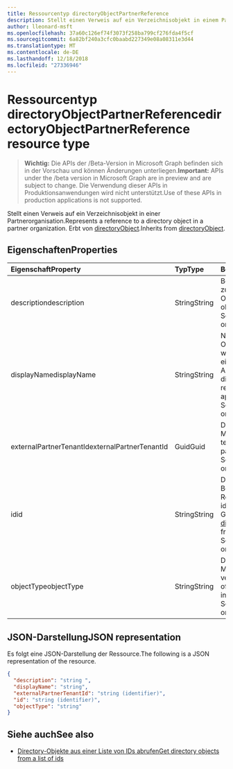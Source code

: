 ```yaml
---
title: Ressourcentyp directoryObjectPartnerReference
description: Stellt einen Verweis auf ein Verzeichnisobjekt in einem Partner-Mandanten. Erbt von directoryObject.
author: lleonard-msft
ms.openlocfilehash: 37a60c126ef74f3073f258ba799cf276fda4f5cf
ms.sourcegitcommit: 6a82bf240a3cfc0baabd227349e08a08311e3d44
ms.translationtype: MT
ms.contentlocale: de-DE
ms.lasthandoff: 12/18/2018
ms.locfileid: "27336946"
---
```

# <a name="directoryobjectpartnerreference-resource-type"></a><span data-ttu-id="afb91-104">Ressourcentyp directoryObjectPartnerReference</span><span class="sxs-lookup"><span data-stu-id="afb91-104">directoryObjectPartnerReference resource type</span></span>

> <span data-ttu-id="afb91-105">**Wichtig:** Die APIs der /Beta-Version in Microsoft Graph befinden sich in der Vorschau und können Änderungen unterliegen.</span><span class="sxs-lookup"><span data-stu-id="afb91-105">**Important:** APIs under the /beta version in Microsoft Graph are in preview and are subject to change.</span></span> <span data-ttu-id="afb91-106">Die Verwendung dieser APIs in Produktionsanwendungen wird nicht unterstützt.</span><span class="sxs-lookup"><span data-stu-id="afb91-106">Use of these APIs in production applications is not supported.</span></span>

<span data-ttu-id="afb91-107">Stellt einen Verweis auf ein Verzeichnisobjekt in einer Partnerorganisation.</span><span class="sxs-lookup"><span data-stu-id="afb91-107">Represents a reference to a directory object in a partner organization.</span></span> <span data-ttu-id="afb91-108">Erbt von [directoryObject](directoryobject.md?view=graph-rest-beta).</span><span class="sxs-lookup"><span data-stu-id="afb91-108">Inherits from [directoryObject](directoryobject.md?view=graph-rest-beta).</span></span>

## <a name="properties"></a><span data-ttu-id="afb91-109">Eigenschaften</span><span class="sxs-lookup"><span data-stu-id="afb91-109">Properties</span></span>

| <span data-ttu-id="afb91-110">Eigenschaft</span><span class="sxs-lookup"><span data-stu-id="afb91-110">Property</span></span> | <span data-ttu-id="afb91-111">Typ</span><span class="sxs-lookup"><span data-stu-id="afb91-111">Type</span></span> | <span data-ttu-id="afb91-112">Beschreibung</span><span class="sxs-lookup"><span data-stu-id="afb91-112">Description</span></span> |
|:---------------|:--------|:----------|
|<span data-ttu-id="afb91-113">description</span><span class="sxs-lookup"><span data-stu-id="afb91-113">description</span></span>|<span data-ttu-id="afb91-114">String</span><span class="sxs-lookup"><span data-stu-id="afb91-114">String</span></span>| <span data-ttu-id="afb91-115">Beschreibung des zurückgegebenen Objekts.</span><span class="sxs-lookup"><span data-stu-id="afb91-115">Description of the object returned.</span></span> <span data-ttu-id="afb91-116">Schreibgeschützt.</span><span class="sxs-lookup"><span data-stu-id="afb91-116">Read-only.</span></span> |
|<span data-ttu-id="afb91-117">displayName</span><span class="sxs-lookup"><span data-stu-id="afb91-117">displayName</span></span>|<span data-ttu-id="afb91-118">String</span><span class="sxs-lookup"><span data-stu-id="afb91-118">String</span></span>| <span data-ttu-id="afb91-119">Name des Directory-Objekts zurückgegeben wird, wie die Gruppe oder eine andere Anwendung.</span><span class="sxs-lookup"><span data-stu-id="afb91-119">Name of directory object being returned, like group or application.</span></span> <span data-ttu-id="afb91-120">Schreibgeschützt.</span><span class="sxs-lookup"><span data-stu-id="afb91-120">Read-only.</span></span> |
|<span data-ttu-id="afb91-121">externalPartnerTenantId</span><span class="sxs-lookup"><span data-stu-id="afb91-121">externalPartnerTenantId</span></span>|<span data-ttu-id="afb91-122">Guid</span><span class="sxs-lookup"><span data-stu-id="afb91-122">Guid</span></span>| <span data-ttu-id="afb91-123">Die Mandanten-ID für den Mandanten Partner.</span><span class="sxs-lookup"><span data-stu-id="afb91-123">The tenant identifier for the partner tenant.</span></span> <span data-ttu-id="afb91-124">Schreibgeschützt.</span><span class="sxs-lookup"><span data-stu-id="afb91-124">Read-only.</span></span> |
|<span data-ttu-id="afb91-125">id</span><span class="sxs-lookup"><span data-stu-id="afb91-125">id</span></span>|<span data-ttu-id="afb91-126">String</span><span class="sxs-lookup"><span data-stu-id="afb91-126">String</span></span>| <span data-ttu-id="afb91-127">Der eindeutige Bezeichner für die Ressource.</span><span class="sxs-lookup"><span data-stu-id="afb91-127">The unique identifier for the resource.</span></span> <span data-ttu-id="afb91-128">Geerbt von [directoryObject](directoryobject.md?view=graph-rest-beta).</span><span class="sxs-lookup"><span data-stu-id="afb91-128">Inherited from [directoryObject](directoryobject.md?view=graph-rest-beta).</span></span> <span data-ttu-id="afb91-129">Schreibgeschützt.</span><span class="sxs-lookup"><span data-stu-id="afb91-129">Read-only.</span></span> |
|<span data-ttu-id="afb91-130">objectType</span><span class="sxs-lookup"><span data-stu-id="afb91-130">objectType</span></span>|<span data-ttu-id="afb91-131">String</span><span class="sxs-lookup"><span data-stu-id="afb91-131">String</span></span>| <span data-ttu-id="afb91-132">Der Typ des Objekts im Mandanten Partner verwiesen wird.</span><span class="sxs-lookup"><span data-stu-id="afb91-132">The type of the referenced object in the partner tenant.</span></span> <span data-ttu-id="afb91-133">Schreibgeschützt.</span><span class="sxs-lookup"><span data-stu-id="afb91-133">Read-only.</span></span> |

## <a name="json-representation"></a><span data-ttu-id="afb91-134">JSON-Darstellung</span><span class="sxs-lookup"><span data-stu-id="afb91-134">JSON representation</span></span>

<span data-ttu-id="afb91-135">Es folgt eine JSON-Darstellung der Ressource.</span><span class="sxs-lookup"><span data-stu-id="afb91-135">The following is a JSON representation of the resource.</span></span>

<!-- {
  "blockType": "resource",
  "keyProperty": "id",
  "@odata.type": "microsoft.graph.directoryObjectPartnerReference"
}-->

```json
{
  "description": "string ",
  "displayName": "string",
  "externalPartnerTenantId": "string (identifier)",
  "id": "string (identifier)",
  "objectType": "string"
}
```

## <a name="see-also"></a><span data-ttu-id="afb91-136">Siehe auch</span><span class="sxs-lookup"><span data-stu-id="afb91-136">See also</span></span>

- [<span data-ttu-id="afb91-137">Directory-Objekte aus einer Liste von IDs abrufen</span><span class="sxs-lookup"><span data-stu-id="afb91-137">Get directory objects from a list of ids</span></span>](/graph/api/directoryobject-getbyids?view=graph-rest-beta)

<!-- uuid: fbec8cd7-cfe4-431d-87fc-d102cd2841a4
2018-12-06 02:01:30 UTC -->
<!-- {
  "type": "#page.annotation",
  "description": "directoryObjectPartnerReference resource",
  "keywords": "",
  "section": "documentation",
  "tocPath": ""
}-->
